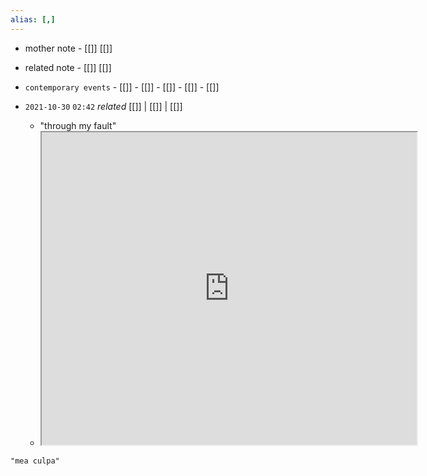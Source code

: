 ```yaml
---
alias: [,]
---
```

- mother note	- [[]] [[]]
- related note	- [[]] [[]]
- `contemporary events`	- [[]]	- [[]]	- [[]]	- [[]]	- [[]]

- `2021-10-30`  `02:42` _related_ [[]] | [[]] | [[]]
	- "through my fault"
	- <iframe src="https://www.merriam-webster.com/dictionary/mea%20culpa" width="600" height="500" ></iframe>

```query
"mea culpa"
```